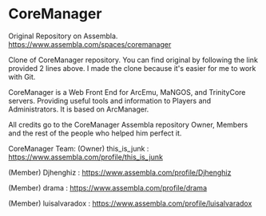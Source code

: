 CoreManager
===========

Original Repository on Assembla.
https://www.assembla.com/spaces/coremanager

Clone of CoreManager repository. You can find original by following the link provided 2 lines above.
I made the clone because it's easier for me to work with Git.

CoreManager is a Web Front End for ArcEmu, MaNGOS, and TrinityCore servers.
Providing useful tools and information to Players and Administrators. It is based on ArcManager.

All credits go to the CoreManager Assembla repository Owner, Members and the rest of the people who helped him perfect it.

CoreManager Team:
(Owner)  this_is_junk  : https://www.assembla.com/profile/this_is_junk

(Member) Djhenghiz     : https://www.assembla.com/profile/Djhenghiz

(Member) drama         : https://www.assembla.com/profile/drama

(Member) luisalvaradox : https://www.assembla.com/profile/luisalvaradox